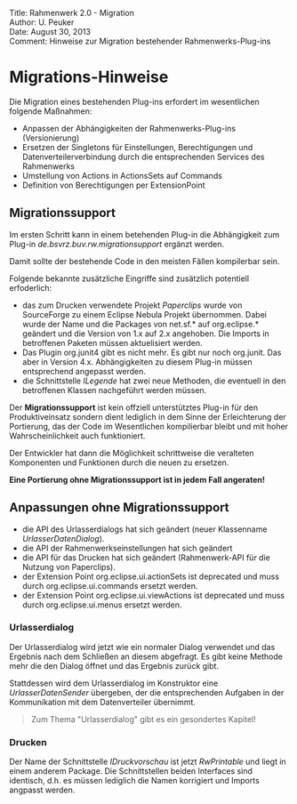 Title:   Rahmenwerk 2.0 - Migration  
Author:  U. Peuker  
Date:    August 30, 2013  
Comment: Hinweise zur Migration bestehender Rahmenwerks-Plug-ins

Migrations-Hinweise
===================

Die Migration eines bestehenden Plug-ins erfordert im wesentlichen folgende
Maßnahmen:

- Anpassen der Abhängigkeiten der Rahmenwerks-Plug-ins (Versionierung)
- Ersetzen der Singletons für Einstellungen, Berechtigungen und Datenverteilerverbindung
  durch die entsprechenden Services des Rahmenwerks
- Umstellung von Actions in ActionsSets auf Commands
- Definition von Berechtigungen per ExtensionPoint

## Migrationssupport

Im ersten Schritt kann in einem betehenden Plug-in die Abhängigkeit zum Plug-in
*de.bsvrz.buv.rw.migrationsupport* ergänzt werden.

Damit sollte der bestehende Code in den meisten Fällen kompilerbar sein.

Folgende bekannte zusätzliche Eingriffe sind zusätzlich potentiell erfoderlich: 

- das zum Drucken verwendete Projekt *Paperclips* wurde von SourceForge zu einem Eclipse 
  Nebula Projekt übernommen. Dabei wurde der Name und die Packages von net.sf.* auf 
  org.eclipse.* geändert und die Version von 1.x auf 2.x angehoben.
  Die Imports in betroffenen Paketen müssen aktuelisiert werden.
- Das Plugin org.junit4 gibt es nicht mehr. Es gibt nur noch org.junit. Das aber in 
  Version 4.x. Abhängigkeiten zu diesem Plug-in müssen entsprechend angepasst werden.
- die Schnittstelle *ILegende* hat zwei neue Methoden, die eventuell in den betroffenen
  Klassen nachgeführt werden müssen.
  
Der **Migrationssupport** ist kein offziell unterstütztes Plug-in für den 
Produktiveinsatz sondern dient lediglich in dem Sinne der Erleichterung der Portierung, 
das der Code im Wesentlichen kompilierbar bleibt und mit hoher Wahrscheinlichkeit auch
funktioniert. 

Der Entwickler hat dann die Möglichkeit schrittweise die veralteten Komponenten und 
Funktionen durch die neuen zu ersetzen.

**Eine Portierung ohne Migrationssupport ist in jedem Fall angeraten!**

## Anpassungen ohne Migrationssupport

- die API des Urlasserdialogs hat sich geändert (neuer Klassenname *UrlasserDatenDialog*).
- die API der Rahmenwerkseinstellungen hat sich geändert
- die API für das Drucken hat sich geändert (Rahmenwerk-API für die Nutzung von Paperclips).
- der Extension Point org.eclipse.ui.actionSets ist deprecated und muss durch 
  org.eclipse.ui.commands ersetzt werden.
- der Extension Point org.eclipse.ui.viewActions ist deprecated und muss durch 
  org.eclipse.ui.menus ersetzt werden.

### Urlasserdialog

Der Urlasserdialog wird jetzt wie ein normaler Dialog verwendet und das Ergebnis nach 
dem Schließen an diesem abgefragt. Es gibt keine Methode mehr die den Dialog öffnet 
und das Ergebnis zurück gibt. 

Stattdessen wird dem Urlasserdialog im Konstruktor eine *UrlasserDatenSender* übergeben, 
der die entsprechenden Aufgaben in der Kommunikation mit dem Datenverteiler übernimmt.

> Zum Thema "Urlasserdialog" gibt es ein gesondertes Kapitel! 

### Drucken

Der Name der Schnittstelle *IDruckvorschau* ist jetzt *RwPrintable* und liegt in 
einem anderem Package. Die Schnittstellen beiden Interfaces sind identisch, d.h. es
müssen lediglich die Namen korrigiert und Imports angpasst werden.

 